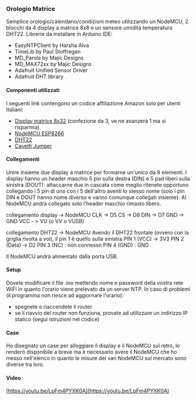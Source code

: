 ### Orologio Matrice
 
Semplice orologio/calendario/condizioni meteo utilizzando un NodeMCU, 2 blocchi da 4 display a matrice 8x8 e un sensore umidità temperatura DHT22.
Librerie da installare in Arduino IDE:

- EasyNTPClient by Harsha Alva
- TimeLib by Paul Stoffregen
- MD_Parola by Majic Designs
- MD_MAX72xx by Majic Designs
- Adafruit Unified Sensor Driver
- Adafruit DHT library

#### Componenti utilizzati
I seguenti link contengono un codice affiliazione Amazon solo per utenti Italiani:

- [Display matrice 8x32](https://amzn.to/3nwu8EC) (confezione da 3, ve ne avanzerà 1 ma si risparmia)
- [NodeMCU ESP8266](https://amzn.to/3GF7Ecf)
- [DHT22](https://amzn.to/3FtreqF)
- [Cavetti Jumper](https://amzn.to/3rmOeSX)

#### Collegamenti
Unire insieme due display a matrice per formarne un'unico da 8 elementi. I display hanno un header maschio 5 pin sulla destra (DIN) e 5 pad liberi sulla sinistra (DOUT): attaccarne due in cascata come meglio ritenete opportuno collegando i 5 pin di uno con i 5 dell'altro aventi lo stesso nome (solo i pin DIN e DOUT hanno nome diverso e vanno comunque collegati insieme).
Al NodeMCU andrà collegato solo l'header maschio rimasto libero.

collegamento display -> NodeMCU
CLK -> D5
CS -> D8
DIN -> D7
GND -> GND
VCC - > VU (o VV o VUSB)

collegamento DHT22 -> NodeMCU
Avendo il DHT22 frontale (ovvero con la griglia rivolta a voi), il pin 1 è quello sulla sinistra
PIN 1 (VCC) -> 3V3
PIN 2 (Data) -> D2
PIN 3 (NC) : non connesso
PIN 4 (GND) : GND

Il NodeMCU andrà alimentato dalla porta USB.

#### Setup
Dovete modificare il file .ino mettendo nome e password della vostra rete WiFi in quanto l'orario viene prelevato da un server NTP. In caso di problemi (il programma non riesce ad aggiornare l'orario):
- spegnete e riaccendete il router
- se il riavvio del router non funziona, provate ad utilizzare un indirizzo IP statico (segui istruzioni nel codice)

#### Case
Ho disegnato un case per alloggiare il display e il NodeMCU sul retro, lo renderò disponibile a breve ma è necessario avere il NodeMCU che ho messo nell'elenco in quanto le misure dei vari NodeMCU sul mercato sono diverse tra loro.

#### Video
[https://youtu.be/LpFm4PYXK0A](https://youtu.be/LpFm4PYXK0A)
